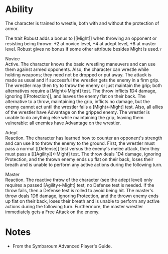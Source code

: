 # Ability
The character is trained to wrestle, both with and without the protection of armor.

The trait Robust adds a bonus to [[Might]] when throwing an opponent or resisting being thrown: +2 at novice level, +4 at adept level, +8 at master level. Robust gives no bonus if some other attribute besides Might is used.`?`

Novice<br>Active. The character knows the basic wrestling maneuvers and can use them against armed opponents. Also, the character can wrestle while holding weapons; they need not be dropped or put away. The attack is made as usual and if successful the wrestler gets the enemy in a firm grip. The wrestler may then try to throw the enemy or just maintain the grip; both alternatives require a \[Might←Might\] test. The throw inflicts 1D4 damage, ignoring [[Protection]], and leaves the enemy flat on their back. The alternative to a throw, maintaining the grip, inflicts no damage, but the enemy cannot act until the wrestler fails a \[Might←Might\] test. Also, all allies of the wrestler have Advantage on the gripped enemy. The wrestler is unable to do anything else while maintaining the grip, leaving them vulnerable: all enemies have Advantage on the wrestler.

Adept<br>Reaction. The character has learned how to counter an opponent's strength and can use it to throw the enemy to the ground. First, the wrestler must pass a normal [[Defense]] test versus the enemy's melee attack, then they must pass a \[[[Agility]]←Might\] test. The throw deals 1D4 damage, ignoring Protection, and the thrown enemy ends up flat on their back, loses their breath and is unable to perform any active actions during the following turn.

Master<br>Reaction. The reactive throw of the character (see the adept level) only requires a passed \[Agility←Might\] test, no Defense test is needed. If the throw fails, then a Defense test is rolled to avoid being hit. The master's throw deals 1D6 damage, ignoring Protection, and the thrown enemy ends up flat on their back, loses their breath and is unable to perform any active actions during the following turn. Furthermore, the master wrestler immediately gets a Free Attack on the enemy.
# Notes
* From the Symbaroum Advanced Player's Guide.